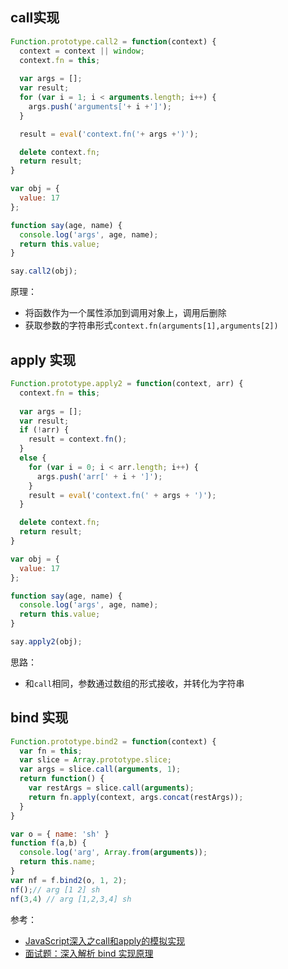 ## call实现
```js
Function.prototype.call2 = function(context) {
  context = context || window;
  context.fn = this;
  
  var args = [];
  var result;
  for (var i = 1; i < arguments.length; i++) {
    args.push('arguments['+ i +']');
  }

  result = eval('context.fn('+ args +')');

  delete context.fn;
  return result;
}

var obj = {
  value: 17
};

function say(age, name) {
  console.log('args', age, name);
  return this.value;
}

say.call2(obj);

```
原理：
* 将函数作为一个属性添加到调用对象上，调用后删除
* 获取参数的字符串形式`context.fn(arguments[1],arguments[2])`

## apply 实现
```js
Function.prototype.apply2 = function(context, arr) {
  context.fn = this;
  
  var args = [];
  var result;
  if (!arr) {
    result = context.fn();
  }
  else {
    for (var i = 0; i < arr.length; i++) {
      args.push('arr[' + i + ']');
    }
    result = eval('context.fn(' + args + ')');
  }

  delete context.fn;
  return result;
}

var obj = {
  value: 17
};

function say(age, name) {
  console.log('args', age, name);
  return this.value;
}

say.apply2(obj);
```

思路：
* 和`call`相同，参数通过数组的形式接收，并转化为字符串

## bind 实现
```js
Function.prototype.bind2 = function(context) {
  var fn = this;
  var slice = Array.prototype.slice;
  var args = slice.call(arguments, 1);
  return function() {
    var restArgs = slice.call(arguments);
    return fn.apply(context, args.concat(restArgs));
  }
}

var o = { name: 'sh' }
function f(a,b) {
  console.log('arg', Array.from(arguments));
  return this.name;
}
var nf = f.bind2(o, 1, 2);
nf();// arg [1 2] sh
nf(3,4) // arg [1,2,3,4] sh
```


参考：
* [JavaScript深入之call和apply的模拟实现](https://github.com/mqyqingfeng/Blog/issues/11)
* [面试题：深入解析 bind 实现原理](https://juejin.im/post/6844904025180078087)
